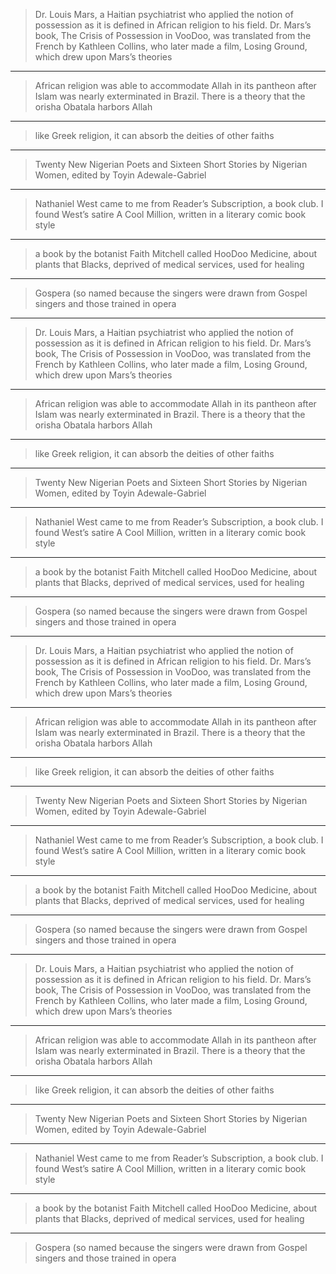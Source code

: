 
> Dr. Louis Mars, a Haitian psychiatrist who applied the notion of possession as it is defined in African religion to his field. Dr. Mars’s book, The Crisis of Possession in VooDoo, was translated from the French by Kathleen Collins, who later made a film, Losing Ground, which drew upon Mars’s theories

***

> African religion was able to accommodate Allah in its pantheon after Islam was nearly exterminated in Brazil. There is a theory that the orisha Obatala harbors Allah

***

> like Greek religion, it can absorb the deities of other faiths

***

> Twenty New Nigerian Poets and Sixteen Short Stories by Nigerian Women, edited by Toyin Adewale-Gabriel

***

> Nathaniel West came to me from Reader’s Subscription, a book club. I found West’s satire A Cool Million, written in a literary comic book style

***

> a book by the botanist Faith Mitchell called HooDoo Medicine, about plants that Blacks, deprived of medical services, used for healing

***

> Gospera (so named because the singers were drawn from Gospel singers and those trained in opera

***

> Dr. Louis Mars, a Haitian psychiatrist who applied the notion of possession as it is defined in African religion to his field. Dr. Mars’s book, The Crisis of Possession in VooDoo, was translated from the French by Kathleen Collins, who later made a film, Losing Ground, which drew upon Mars’s theories

***

> African religion was able to accommodate Allah in its pantheon after Islam was nearly exterminated in Brazil. There is a theory that the orisha Obatala harbors Allah

***

> like Greek religion, it can absorb the deities of other faiths

***

> Twenty New Nigerian Poets and Sixteen Short Stories by Nigerian Women, edited by Toyin Adewale-Gabriel

***

> Nathaniel West came to me from Reader’s Subscription, a book club. I found West’s satire A Cool Million, written in a literary comic book style

***

> a book by the botanist Faith Mitchell called HooDoo Medicine, about plants that Blacks, deprived of medical services, used for healing

***

> Gospera (so named because the singers were drawn from Gospel singers and those trained in opera

***

> Dr. Louis Mars, a Haitian psychiatrist who applied the notion of possession as it is defined in African religion to his field. Dr. Mars’s book, The Crisis of Possession in VooDoo, was translated from the French by Kathleen Collins, who later made a film, Losing Ground, which drew upon Mars’s theories

***

> African religion was able to accommodate Allah in its pantheon after Islam was nearly exterminated in Brazil. There is a theory that the orisha Obatala harbors Allah

***

> like Greek religion, it can absorb the deities of other faiths

***

> Twenty New Nigerian Poets and Sixteen Short Stories by Nigerian Women, edited by Toyin Adewale-Gabriel

***

> Nathaniel West came to me from Reader’s Subscription, a book club. I found West’s satire A Cool Million, written in a literary comic book style

***

> a book by the botanist Faith Mitchell called HooDoo Medicine, about plants that Blacks, deprived of medical services, used for healing

***

> Gospera (so named because the singers were drawn from Gospel singers and those trained in opera

***

> Dr. Louis Mars, a Haitian psychiatrist who applied the notion of possession as it is defined in African religion to his field. Dr. Mars’s book, The Crisis of Possession in VooDoo, was translated from the French by Kathleen Collins, who later made a film, Losing Ground, which drew upon Mars’s theories

***

> African religion was able to accommodate Allah in its pantheon after Islam was nearly exterminated in Brazil. There is a theory that the orisha Obatala harbors Allah

***

> like Greek religion, it can absorb the deities of other faiths

***

> Twenty New Nigerian Poets and Sixteen Short Stories by Nigerian Women, edited by Toyin Adewale-Gabriel

***

> Nathaniel West came to me from Reader’s Subscription, a book club. I found West’s satire A Cool Million, written in a literary comic book style

***

> a book by the botanist Faith Mitchell called HooDoo Medicine, about plants that Blacks, deprived of medical services, used for healing

***

> Gospera (so named because the singers were drawn from Gospel singers and those trained in opera